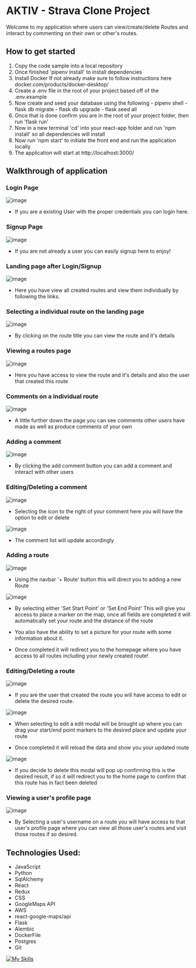 # AKTIV - Strava Clone Project

Welcome to my application where users can view/create/delete Routes and interact by commenting on their own or other's routes.

## How to get started
  1. Copy the code sample into a local repository
  2. Once finished 'pipenv install' to install dependencies
  3. Install Docker If not already make sure to follow instructions here docker.com/products/docker-desktop/
  4. Create a .env file in the root of your project based off of the .env.example
  5. Now create and seed your database using the following
    - pipenv shell
    - flask db migrate
    - flask db upgrade
    - flask seed all
  6. Once that is done confirm you are in the root of your project folder, then run 'flask run'
  7. Now in a new terminal 'cd' into your react-app folder and run 'npm install' so all dependencies will install
  8. Now run 'npm start' to initiate the front end and run the application locally
  9. The application will start at http://localhost:3000/

## Walkthrough of application

### Login Page

![image](https://user-images.githubusercontent.com/93111660/206751136-457ed00c-e913-433d-87c1-7fa503d4963f.png)
- If you are a existing User with the proper credentials you can login here.

### Signup Page

![image](https://user-images.githubusercontent.com/93111660/206635919-c9aaff96-8475-4008-b5ad-565bf695adb9.png)
- If you are not already a user you can easily signup here to enjoy!

### Landing page after Login/Signup

![image](https://user-images.githubusercontent.com/93111660/206814749-25bbbcee-e081-4694-83dc-af19fbad4e81.png)
- Here you have view all created routes and view them individually by following the links.

### Selecting a individual route on the landing page 

![image](https://user-images.githubusercontent.com/93111660/206814828-33509729-f9a9-451c-ab0c-170da4d191cd.png)
- By clicking on the route title you can view the route and it's details

### Viewing a routes page

![image](https://user-images.githubusercontent.com/93111660/206814876-8656f201-5d83-49f1-b59f-102547810e7c.png)
- Here you have access to view the route and it's details and also the user that created this route

### Comments on a individual route

![image](https://user-images.githubusercontent.com/93111660/206814899-59a0df07-7d0c-4cbf-92fa-ddef14120889.png)
- A little further down the page you can see comments other users have made as well as produce comments of your own


### Adding a comment

![image](https://user-images.githubusercontent.com/93111660/206814913-f21bf8be-396e-443f-9a6b-85bf77732251.png)
- By clicking the add comment button you can add a comment and interact with other users

### Editing/Deleting a comment

![image](https://user-images.githubusercontent.com/93111660/206814975-a876bb93-2b61-4fa3-97d3-d1ba103667dd.png)
- Selecting the icon to the right of your comment here you will have the option to edit or delete

![image](https://user-images.githubusercontent.com/93111660/206815044-cae32ffd-8739-458e-b4da-6fa019bbe9d2.png)
- The comment list will update accordingly


### Adding a route

![image](https://user-images.githubusercontent.com/93111660/206815110-f5ad8ec1-46df-4e2e-b3d0-639054cffef6.png)
- Using the navbar '+ Route' button this will direct you to adding a new Route


![image](https://user-images.githubusercontent.com/93111660/206815481-c963c8cc-2133-4490-a22b-a76667ba59e5.png)
- By selecting either 'Set Start Point' or 'Set End Point' This will give you access to place a marker on the map, once all fields are completed it will automatically set your route and the distance of the route

- You also have the ability to set a picture for your route with some information about it.

- Once completed it will redirect you to the homepage where you have access to all routes including your newly created route!

### Editing/Deleting a route

![image](https://user-images.githubusercontent.com/93111660/206816067-8ac431f4-fc27-48bc-a114-e7d9786c9fd6.png)
- If you are the user that created the route you will have access to edit or delete the desired route.

![image](https://user-images.githubusercontent.com/93111660/206815971-5d969558-dd1c-42cc-bc9b-bfe4c4230b38.png)
- When selecting to edit a edit modal will be brought up where you can drag your start/end point markers to the desired place and update your route

- Once completed it will reload the data and show you your updated route

![image](https://user-images.githubusercontent.com/93111660/206816320-b8c6b22b-cbcb-4e46-9702-514b638c1202.png)
- If you decide to delete this modal will pop up confirming this is the desired result, if so it will redirect you to the home page to confirm that this route has in fact been deleted

### Viewing a user's profile page

![image](https://user-images.githubusercontent.com/93111660/206754988-e3bdd9bf-c220-47cd-b686-b469fbd184a8.png)
- By Selecting a user's username on a route you will have access to that user's profile page where you can view all those user's routes and visit those routes if so desired.


## Technologies Used:
- JavaScript
- Python
- SqlAlchemy
- React
- Redux
- CSS
- GoogleMaps API
- AWS
- react-google-maps/api
- Flask
- Alembic
- DockerFile
- Postgres
- Git

[![My Skills](https://skills.thijs.gg/icons?i=js,html,css,docker,postgres,nodejs,py,react,git)](https://skills.thijs.gg)
